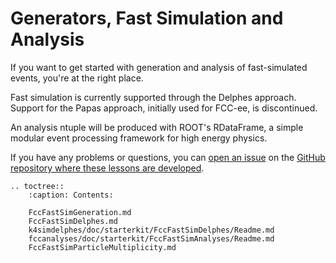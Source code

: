 # Generators, Fast Simulation and Analysis


If you want to get started with generation and  analysis of fast-simulated
events, you're at the right place.

Fast simulation is currently supported through the Delphes approach. Support for the Papas approach, initially used for FCC-ee, is
discontinued. 

An analysis ntuple will be produced with ROOT's RDataFrame, a simple modular event processing framework for high energy physics.

If you have any problems or questions, you can [open an issue][lessons-issues] on the [GitHub repository where these lessons are developed][lessons-repo].


[starterkit]: https://HEP-FCC.github.io/starterkit/
[lessons-issues]: https://github.com/HEP-FCC/starterkit-lessons/issues
[lessons-repo]: https://github.com/HEP-FCC/starterkit-lessons

```eval_rst
.. toctree::
    :caption: Contents:

    FccFastSimGeneration.md
    FccFastSimDelphes.md
    k4simdelphes/doc/starterkit/FccFastSimDelphes/Readme.md
    fccanalyses/doc/starterkit/FccFastSimAnalyses/Readme.md
    FccFastSimParticleMultiplicity.md
```
